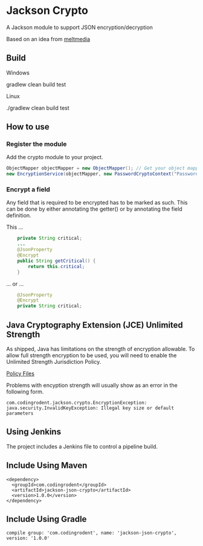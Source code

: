 
# Jackson Crypto

A Jackson module to support JSON encryption/decryption 

Based on an idea from [meltmedia](https://github.com/meltmedia/jackson-crypto)

## Build

Windows

gradlew clean build test

Linux

./gradlew clean build test

## How to use

### Register the module

Add the crypto module to your project.

```java
ObjectMapper objectMapper = new ObjectMapper(); // Get your object mapper instance
new EncryptionService(objectMapper, new PasswordCryptoContext("Password1")); // Initialise the crypto service and add the module
```

### Encrypt a field

Any field that is required to be encrypted has to be marked as such.  This can be done by either annotating the getter() or 
by annotating the field definition.

This ...

```java
    private String critical;
    ...
    @JsonProperty
    @Encrypt
    public String getCritical() {
        return this.critical;
    }
```

... or ...

```java
    @JsonProperty
    @Encrypt
    private String critical;
```

## Java Cryptography Extension (JCE) Unlimited Strength

As shipped, Java has limitations on the strength of encryption allowable.  To allow full strength encryption to be used, you will need to
enable the Unlimited Strength Jurisdiction Policy.

[Policy Files](http://www.oracle.com/technetwork/java/javase/downloads/jce8-download-2133166.html)

Problems with encyption strength will usually show as an error in the following form.
```
com.codingrodent.jackson.crypto.EncryptionException: java.security.InvalidKeyException: Illegal key size or default parameters
```

## Using Jenkins

The project includes a Jenkins file to control a pipeline build.

## Include Using Maven
```
<dependency>
  <groupId>com.codingrodent</groupId>
  <artifactId>jackson-json-crypto</artifactId>
  <version>1.0.0</version>
</dependency>
```

## Include Using Gradle

```
compile group: 'com.codingrodent', name: 'jackson-json-crypto', version: '1.0.0'
```

